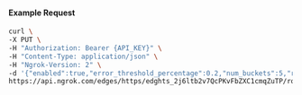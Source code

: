 <!-- Code generated for API Clients. DO NOT EDIT. -->

#### Example Request

```bash
curl \
-X PUT \
-H "Authorization: Bearer {API_KEY}" \
-H "Content-Type: application/json" \
-H "Ngrok-Version: 2" \
-d '{"enabled":true,"error_threshold_percentage":0.2,"num_buckets":5,"rolling_window":300,"tripped_duration":120,"volume_threshold":20}' \
https://api.ngrok.com/edges/https/edghts_2j6ltb2v7QcPKvFbZXC1cmqZuTP/routes/edghtsrt_2j6ltXlCqz6ifcf89OlnbuUK1sT/circuit_breaker
```
